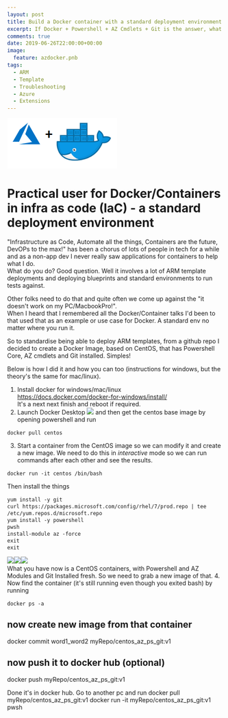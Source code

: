 ```yaml
---
layout: post
title: Build a Docker container with a standard deployment environment
excerpt: If Docker + Powershell + AZ Cmdlets + Git is the answer, what is the question !?
comments: true
date: 2019-06-26T22:00:00+00:00
image:
  feature: azdocker.pnb
tags: 
  - ARM
  - Template
  - Troubleshooting
  - Azure
  - Extensions
---
```

<img src="/public/azdocker.png">   

# Practical user for Docker/Containers in infra as code (IaC) - a standard deployment environment

"Infrastructure as Code, Automate all the things, Containers are the future, DevOPs to the max!" has been a chorus of lots of people in tech for a while and as a non-app dev I never really saw applications for containers to help what I do.  
What do you do? Good question. Well it involves a lot of ARM template deployments and deploying blueprints and standard environments to run tests against.  

Other folks need to do that and quite often we come up against the "it doesn't work on my PC/MacbookPro!".  
When I heard that I remembered all the Docker/Container talks I'd been to that used that as an example or use case for Docker. A standard env no matter where you run it.  

So to standardise being able to deploy ARM templates, from a github repo I decided to create a Docker Image, based on CentOS, that has Powershell Core, AZ cmdlets and Git installed. Simples!  

Below is how I did it and how you can too (instructions for windows, but the theory's the same for mac/linux).

1. Install docker for windows/mac/linux  
https://docs.docker.com/docker-for-windows/install/  
It's a next next finish and reboot if required.
2.  Launch Docker Desktop <img src="/public/docker.png"> and then get the centos base image by opening powershell and run  
```
docker pull centos
```
3. Start a container from the CentOS image so we can modify it and create a new image. We need to do this in *interactive* mode so we can run commands after each other and see the results.
```
docker run -it centos /bin/bash
```
Then install the things
```
yum install -y git  
curl https://packages.microsoft.com/config/rhel/7/prod.repo | tee /etc/yum.repos.d/microsoft.repo  
yum install -y powershell  
pwsh  
install-module az -force  
exit  
exit  
````
<img src="/public/installs1.png"><img src="/public/installs2.png"><img src="/public/installs3.png">  
What you have now is a CentOS containers, with Powershell and AZ Modules and Git Installed fresh.  So we need to grab a new image of that.
4. Now find the container (it's still running even though you exited bash) by running
```
docker ps -a
```

now create new image from that container
----------------------------------------
docker commit word1_word2 myRepo/centos_az_ps_git:v1

now push it to docker hub (optional)
------------------------------------
docker push myRepo/centos_az_ps_git:v1

Done it's in docker hub.  Go to another pc and run
docker pull myRepo/centos_az_ps_git:v1
docker run -it myRepo/centos_az_ps_git:v1 pwsh
